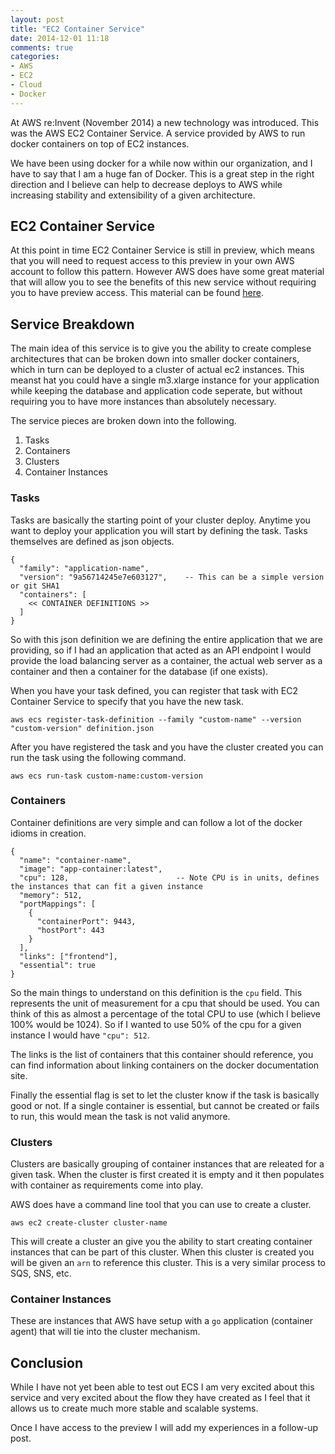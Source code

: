 ```yaml
---
layout: post
title: "EC2 Container Service"
date: 2014-12-01 11:18
comments: true
categories: 
- AWS
- EC2
- Cloud
- Docker
---
```


At AWS re:Invent (November 2014) a new technology was introduced. This was the AWS EC2 
Container Service.  A service provided by AWS to run docker containers on top of EC2 instances.   

<!-- more -->

We have been using docker for a while now within our organization, and I have to say that I
am a huge fan of Docker.  This is a great step in the right direction and I believe can help 
to decrease deploys to AWS while increasing stability and extensibility of a given architecture.   

## EC2 Container Service

At this point in time EC2 Container Service is still in preview, which means that you will need 
to request access to this preview in your own AWS account to follow this pattern.  However 
AWS does have some great material that will allow you to see the benefits of this new service
without requiring you to have preview access.  This material can be found 
[here](http://aws.amazon.com/ecs/getting-started/).   

## Service Breakdown

The main idea of this service is to give you the ability to create complese architectures that
can be broken down into smaller docker containers, which in turn can be deployed to a cluster 
of actual ec2 instances.  This meanst hat you could have a single m3.xlarge instance for your
application while keeping the database and application code seperate, but without requiring you
to have more instances than absolutely necessary.   

The service pieces are broken down into the following.  

1. Tasks
2. Containers
3. Clusters
4. Container Instances

### Tasks

Tasks are basically the starting point of your cluster deploy.  Anytime you want to deploy
your application you will start by defining the task.  Tasks themselves are defined as json
objects.  

    {
      "family": "application-name",
      "version": "9a56714245e7e603127",    -- This can be a simple version or git SHA1
      "containers": [
        << CONTAINER DEFINITIONS >>
      ]
    }

So with this json definition we are defining the entire application that we are providing, 
so if I had an application that acted as an API endpoint I would provide the load balancing
server as a container, the actual web server as a container and then a container for the
database (if one exists).   

When you have your task defined, you can register that task with EC2 Container Service 
to specify that you have the new task.   

    aws ecs register-task-definition --family "custom-name" --version "custom-version" definition.json

After you have registered the task and you have the cluster created you can run the 
task using the following command.  

    aws ecs run-task custom-name:custom-version    

### Containers

Container definitions are very simple and can follow a lot of the docker idioms in creation.  

    {
      "name": "container-name", 
      "image": "app-container:latest", 
      "cpu": 128,                        -- Note CPU is in units, defines the instances that can fit a given instance
      "memory": 512,
      "portMappings": [
        {
          "containerPort": 9443, 
          "hostPort": 443 
        }
      ], 
      "links": ["frontend"], 
      "essential": true
    }

So the main things to understand on this definition is the `cpu` field.  This represents the
unit of measurement for a cpu that should be used.  You can think of this as almost a percentage
of the total CPU to use (which I believe 100% would be 1024).  So if I wanted to use 50% of the
cpu for a given instance I would have `"cpu": 512`.   

The links is the list of containers that this container should reference, you can find information
about linking containers on the docker documentation site.  

Finally the essential flag is set to let the cluster know if the task is basically good or not. 
If a single container is essential, but cannot be created or fails to run, this would mean the 
task is not valid anymore.  

### Clusters

Clusters are basically grouping of container instances that are releated for a given task.  When
the cluster is first created it is empty and it then populates with container as requirements
come into play.   

AWS does have a command line tool that you can use to create a cluster.   

    aws ec2 create-cluster cluster-name

This will create a cluster an give you the ability to start creating container instances that
can be part of this cluster.   When this cluster is created you will be given an `arn` to 
reference this cluster. This is a very similar process to SQS, SNS, etc.    

### Container Instances

These are instances that AWS have setup with a `go` application (container agent) that will 
tie into the cluster mechanism.   

## Conclusion

While I have not yet been able to test out ECS I am very excited about this service and 
very excited about the flow they have created as I feel that it allows us to create much more
stable and scalable systems.   

Once I have access to the preview I will add my experiences in a follow-up post.  
